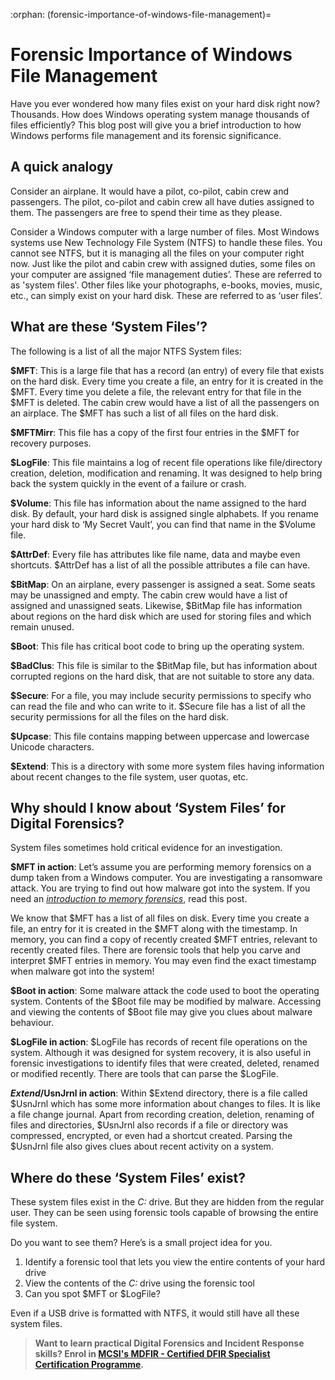 :orphan:
(forensic-importance-of-windows-file-management)=

# Forensic Importance of Windows File Management

Have you ever wondered how many files exist on your hard disk right now? Thousands. How does Windows operating system manage thousands of files efficiently? This blog post will give you a brief introduction to how Windows performs file management and its forensic significance.

## A quick analogy

Consider an airplane. It would have a pilot, co-pilot, cabin crew and passengers. The pilot, co-pilot and cabin crew all have duties assigned to them. The passengers are free to spend their time as they please.

Consider a Windows computer with a large number of files. Most Windows systems use New Technology File System (NTFS) to handle these files. You cannot see NTFS, but it is managing all the files on your computer right now. Just like the pilot and cabin crew with assigned duties, some files on your computer are assigned ‘file management duties’. These are referred to as 'system files'. Other files like your photographs, e-books, movies, music, etc., can simply exist on your hard disk. These are referred to as ‘user files’.

## What are these ‘System Files’?

The following is a list of all the major NTFS System files:

**$MFT**: This is a large file that has a record (an entry) of every file that exists on the hard disk. Every time you create a file, an entry for it is created in the $MFT. Every time you delete a file, the relevant entry for that file in the $MFT is deleted. The cabin crew would have a list of all the passengers on an airplace. The $MFT has such a list of all files on the hard disk.

**$MFTMirr**: This file has a copy of the first four entries in the $MFT for recovery purposes.

**$LogFile**: This file maintains a log of recent file operations like file/directory creation, deletion, modification and renaming. It was designed to help bring back the system quickly in the event of a failure or crash.

**$Volume**: This file has information about the name assigned to the hard disk. By default, your hard disk is assigned single alphabets. If you rename your hard disk to ‘My Secret Vault’, you can find that name in the $Volume file.

**$AttrDef**: Every file has attributes like file name, data and maybe even shortcuts. $AttrDef has a list of all the possible attributes a file can have.

**$BitMap**: On an airplane, every passenger is assigned a seat. Some seats may be unassigned and empty. The cabin crew would have a list of assigned and unassigned seats. Likewise, $BitMap file has information about regions on the hard disk which are used for storing files and which remain unused.

**$Boot**: This file has critical boot code to bring up the operating system.

**$BadClus**: This file is similar to the $BitMap file, but has information about corrupted regions on the hard disk, that are not suitable to store any data.

**$Secure**: For a file, you may include security permissions to specify who can read the file and who can write to it. $Secure file has a list of all the security permissions for all the files on the hard disk.

**$Upcase**: This file contains mapping between uppercase and lowercase Unicode characters.

**$Extend**: This is a directory with some more system files having information about recent changes to the file system, user quotas, etc.

## Why should I know about ‘System Files’ for Digital Forensics?

System files sometimes hold critical evidence for an investigation.

**$MFT in action**: Let’s assume you are performing memory forensics on a dump taken from a Windows computer. You are investigating a ransomware attack. You are trying to find out how malware got into the system. If you need an _[introduction to memory forensics](discover-the-truth-with-memory-forensics)_, read this post.

We know that $MFT has a list of all files on disk. Every time you create a file, an entry for it is created in the $MFT along with the timestamp. In memory, you can find a copy of recently created $MFT entries, relevant to recently created files. There are forensic tools that help you carve and interpret $MFT entries in memory. You may even find the exact timestamp when malware got into the system!

**$Boot in action**: Some malware attack the code used to boot the operating system. Contents of the $Boot file may be modified by malware. Accessing and viewing the contents of $Boot file may give you clues about malware behaviour.

**$LogFile in action**: $LogFile has records of recent file operations on the system. Although it was designed for system recovery, it is also useful in forensic investigations to identify files that were created, deleted, renamed or modified recently. There are tools that can parse the $LogFile.

**$Extend/$UsnJrnl in action**: Within $Extend directory, there is a file called $UsnJrnl which has some more information about changes to files. It is like a file change journal. Apart from recording creation, deletion, renaming of files and directories, $UsnJrnl also records if a file or directory was compressed, encrypted, or even had a shortcut created. Parsing the $UsnJrnl file also gives clues about recent activity on a system.

## Where do these ‘System Files’ exist?

These system files exist in the _C:_ drive. But they are hidden from the regular user. They can be seen using forensic tools capable of browsing the entire file system.

Do you want to see them? Here’s is a small project idea for you.

1. Identify a forensic tool that lets you view the entire contents of your hard drive
2. View the contents of the _C:_ drive using the forensic tool
3. Can you spot $MFT or $LogFile?

Even if a USB drive is formatted with NTFS, it would still have all these system files.

> **Want to learn practical Digital Forensics and Incident Response skills? Enrol in [MCSI's MDFIR - Certified DFIR Specialist Certification Programme](https://www.mosse-institute.com/certifications/mdfir-certified-dfir-specialist.html).**
